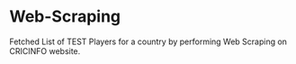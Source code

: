 # Web-Scraping
Fetched List of TEST Players for a country by performing Web Scraping on CRICINFO website.
